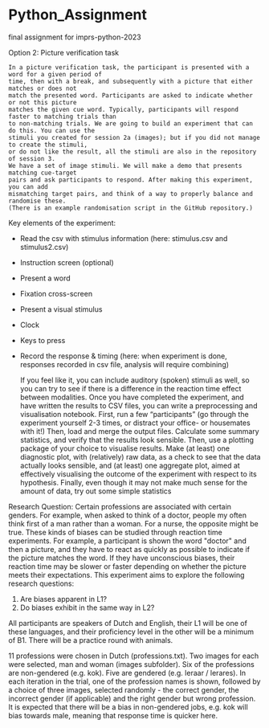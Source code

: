 # Python_Assignment
final assignment for imprs-python-2023

Option 2: Picture verification task

    In a picture verification task, the participant is presented with a word for a given period of
    time, then with a break, and subsequently with a picture that either matches or does not
    match the presented word. Participants are asked to indicate whether or not this picture
    matches the given cue word. Typically, participants will respond faster to matching trials than
    to non-matching trials. We are going to build an experiment that can do this. You can use the
    stimuli you created for session 2a (images); but if you did not manage to create the stimuli,
    or do not like the result, all the stimuli are also in the repository of session 3.
    We have a set of image stimuli. We will make a demo that presents matching cue-target
    pairs and ask participants to respond. After making this experiment, you can add
    mismatching target pairs, and think of a way to properly balance and randomise these.
    (There is an example randomisation script in the GitHub repository.)

Key elements of the experiment:
- Read the csv with stimulus information (here: stimulus.csv and stimulus2.csv)
- Instruction screen (optional)
- Present a word 
- Fixation cross-screen
- Present a visual stimulus
- Clock
- Keys to press
- Record the response & timing (here: when experiment is done, responses recorded in csv file, analysis will require combining)

    If you feel like it, you can include auditory (spoken) stimuli as well, so you can try to see if
    there is a difference in the reaction time effect between modalities.
    Once you have completed the experiment, and have written the results to CSV files, you can
    write a preprocessing and visualisation notebook. First, run a few “participants” (go through
    the experiment yourself 2-3 times, or distract your office- or housemates with it!) Then, load
    and merge the output files. Calculate some summary statistics, and verify that the results
    look sensible. Then, use a plotting package of your choice to visualise results. Make (at
    least) one diagnostic plot, with (relatively) raw data, as a check to see that the data actually
    looks sensible, and (at least) one aggregate plot, aimed at effectively visualising the
    outcome of the experiment with respect to its hypothesis. Finally, even though it may not
    make much sense for the amount of data, try out some simple statistics

Research Question: Certain professions are associated with certain genders. For example, when asked to think of a doctor, people my often think first of a man rather than a woman. For a nurse, the opposite might be true. These kinds of biases can be studied through reaction time experiments. For example, a participant is shown the word "doctor" and then a picture, and they have to react as quickly as possible to indicate if the picture matches the word. If they have unconscious biases, their reaction time may be slower or faster depending on whether the picture meets their expectations. This experiment aims to explore the following research questions: 
1) Are biases apparent in L1?
2) Do biases exhibit in the same way in L2?

All participants are speakers of Dutch and English, their L1 will be one of these languages, and their proficiency level in the other will be a minimum of B1. There will be a practice round with animals. 

11 professions were chosen in Dutch (professions.txt). Two images for each were selected, man and woman (images subfolder). Six of the professions are non-gendered (e.g. kok). Five are gendered (e.g. leraar / lerares). In each iteration in the trial, one of the profession names is shown, followed by a choice of three images, selected randomly - the correct gender, the incorrect gender (if applicable) and the right gender but wrong profession. It is expected that there will be a bias in non-gendered jobs, e.g. kok will bias towards male, meaning that response time is quicker here. 